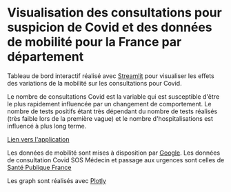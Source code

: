 # Visualisation des consultations pour suspicion de Covid et des données de mobilité pour la France par département

Tableau de bord interactif réalisé avec [Streamlit](http://streamlit.io/) pour visualiser les effets des variations de la mobilité sur les consultations pour Covid. 

Le nombre de consultations Covid est la variable qui est susceptible d'être le plus rapidement influencée par un changement de comportement. Le nombre de tests positifs étant très dépendant du nombre de tests réalisés (très faible lors de la première vague) et le nombre d'hospitalisations est influencé à plus long terme.   

[Lien vers l'application](https://share.streamlit.io/lasticot/covid-mobility/Scripts/covid_mobility.py)

Les données de mobilité sont mises à disposition par [Google](https://www.google.com/covid19/mobility/). 
Les données de consultation Covid SOS Médecin et passage aux urgences sont celles de [Santé Publique France](https://www.data.gouv.fr/fr/datasets/donnees-des-urgences-hospitalieres-et-de-sos-medecins-relatives-a-lepidemie-de-covid-19/#_)

Les graph sont réalisés avec [Plotly](https://plotly.com/python/)
